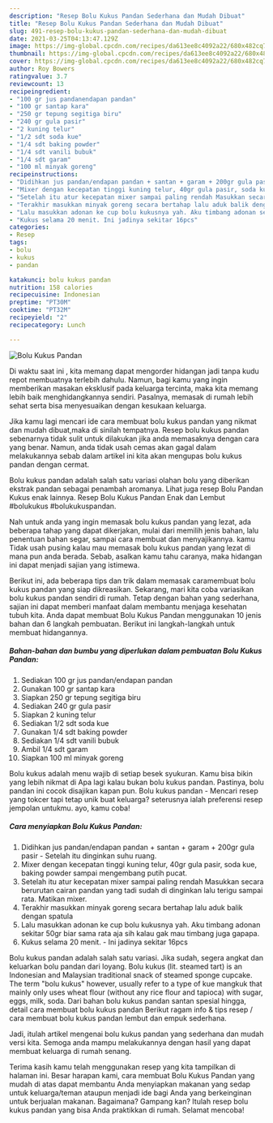 ```yaml
---
description: "Resep Bolu Kukus Pandan Sederhana dan Mudah Dibuat"
title: "Resep Bolu Kukus Pandan Sederhana dan Mudah Dibuat"
slug: 491-resep-bolu-kukus-pandan-sederhana-dan-mudah-dibuat
date: 2021-03-25T04:13:47.129Z
image: https://img-global.cpcdn.com/recipes/da613ee8c4092a22/680x482cq70/bolu-kukus-pandan-foto-resep-utama.jpg
thumbnail: https://img-global.cpcdn.com/recipes/da613ee8c4092a22/680x482cq70/bolu-kukus-pandan-foto-resep-utama.jpg
cover: https://img-global.cpcdn.com/recipes/da613ee8c4092a22/680x482cq70/bolu-kukus-pandan-foto-resep-utama.jpg
author: Roy Bowers
ratingvalue: 3.7
reviewcount: 13
recipeingredient:
- "100 gr jus pandanendapan pandan"
- "100 gr santap kara"
- "250 gr tepung segitiga biru"
- "240 gr gula pasir"
- "2 kuning telur"
- "1/2 sdt soda kue"
- "1/4 sdt baking powder"
- "1/4 sdt vanili bubuk"
- "1/4 sdt garam"
- "100 ml minyak goreng"
recipeinstructions:
- "Didihkan jus pandan/endapan pandan + santan + garam + 200gr gula pasir Setelah itu dinginkan suhu ruang."
- "Mixer dengan kecepatan tinggi kuning telur, 40gr gula pasir, soda kue, baking powder sampai mengembang putih pucat."
- "Setelah itu atur kecepatan mixer sampai paling rendah Masukkan secara berurutan cairan pandan yang tadi sudah di dinginkan lalu terigu sampai rata. Matikan mixer."
- "Terakhir masukkan minyak goreng secara bertahap lalu aduk balik dengan spatula"
- "Lalu masukkan adonan ke cup bolu kukusnya yah. Aku timbang adonan sekitar 50gr biar sama rata aja sih kalau gak mau timbang juga gapapa."
- "Kukus selama 20 menit. Ini jadinya sekitar 16pcs"
categories:
- Resep
tags:
- bolu
- kukus
- pandan

katakunci: bolu kukus pandan 
nutrition: 158 calories
recipecuisine: Indonesian
preptime: "PT30M"
cooktime: "PT32M"
recipeyield: "2"
recipecategory: Lunch

---
```



![Bolu Kukus Pandan](https://img-global.cpcdn.com/recipes/da613ee8c4092a22/680x482cq70/bolu-kukus-pandan-foto-resep-utama.jpg)

Di waktu  saat ini , kita memang dapat mengorder hidangan jadi tanpa kudu repot membuatnya terlebih dahulu. Namun, bagi kamu yang ingin memberikan masakan eksklusif pada keluarga tercinta, maka kita memang lebih baik menghidangkannya sendiri. Pasalnya, memasak di rumah lebih sehat serta bisa menyesuaikan dengan kesukaan keluarga.

Jika kamu lagi mencari ide cara membuat bolu kukus pandan yang nikmat dan mudah dibuat,maka di sinilah tempatnya. Resep bolu kukus pandan  sebenarnya tidak sulit untuk dilakukan jika anda memasaknya dengan cara yang benar. Namun, anda tidak usah cemas akan gagal dalam melakukannya 
sebab dalam artikel ini kita akan mengupas bolu kukus pandan dengan cermat.  

Bolu kukus pandan adalah salah satu variasi olahan bolu yang diberikan ekstrak pandan sebagai penambah aromanya. Lihat juga resep Bolu Pandan Kukus enak lainnya. Resep Bolu Kukus Pandan Enak dan Lembut #bolukukus #bolukukuspandan.

Nah untuk anda yang ingin memasak bolu kukus pandan yang lezat, ada beberapa tahap yang dapat dikerjakan, mulai dari memilih jenis bahan, lalu penentuan bahan segar, sampai cara membuat dan menyajikannya. kamu Tidak usah pusing kalau mau memasak bolu kukus pandan yang lezat di mana pun anda berada. Sebab, asalkan kamu  tahu caranya, maka hidangan ini dapat menjadi sajian yang istimewa.

Berikut ini, ada beberapa tips dan trik dalam memasak caramembuat bolu kukus pandan yang siap dikreasikan. Sekarang, mari kita coba variasikan bolu kukus pandan sendiri di rumah. Tetap dengan bahan yang sederhana, sajian ini dapat memberi manfaat dalam membantu menjaga kesehatan tubuh kita. Anda dapat membuat Bolu Kukus Pandan menggunakan 10 jenis bahan dan 6 langkah pembuatan. Berikut ini langkah-langkah untuk membuat hidangannya.

<!--inarticleads1-->

##### Bahan-bahan dan bumbu yang diperlukan dalam pembuatan Bolu Kukus Pandan:

1. Sediakan 100 gr jus pandan/endapan pandan
1. Gunakan 100 gr santap kara
1. Siapkan 250 gr tepung segitiga biru
1. Sediakan 240 gr gula pasir
1. Siapkan 2 kuning telur
1. Sediakan 1/2 sdt soda kue
1. Gunakan 1/4 sdt baking powder
1. Sediakan 1/4 sdt vanili bubuk
1. Ambil 1/4 sdt garam
1. Siapkan 100 ml minyak goreng


Bolu kukus adalah menu wajib di setiap besek syukuran. Kamu bisa bikin yang lebih nikmat di Apa lagi kalau bukan bolu kukus pandan. Pastinya, bolu pandan ini cocok disajikan kapan pun. Bolu kukus pandan - Mencari resep yang tokcer tapi tetap unik buat keluarga? seterusnya ialah preferensi resep jempolan untukmu. ayo, kamu coba! 

<!--inarticleads2-->

##### Cara menyiapkan Bolu Kukus Pandan:

1. Didihkan jus pandan/endapan pandan + santan + garam + 200gr gula pasir - Setelah itu dinginkan suhu ruang.
1. Mixer dengan kecepatan tinggi kuning telur, 40gr gula pasir, soda kue, baking powder sampai mengembang putih pucat.
1. Setelah itu atur kecepatan mixer sampai paling rendah Masukkan secara berurutan cairan pandan yang tadi sudah di dinginkan lalu terigu sampai rata. Matikan mixer.
1. Terakhir masukkan minyak goreng secara bertahap lalu aduk balik dengan spatula
1. Lalu masukkan adonan ke cup bolu kukusnya yah. Aku timbang adonan sekitar 50gr biar sama rata aja sih kalau gak mau timbang juga gapapa.
1. Kukus selama 20 menit. - Ini jadinya sekitar 16pcs


Bolu kukus pandan adalah salah satu variasi. Jika sudah, segera angkat dan keluarkan bolu pandan dari loyang. Bolu kukus (lit. steamed tart) is an Indonesian and Malaysian traditional snack of steamed sponge cupcake. The term &#34;bolu kukus&#34; however, usually refer to a type of kue mangkuk that mainly only uses wheat flour (without any rice flour and tapioca) with sugar, eggs, milk, soda. Dari bahan bolu kukus pandan santan spesial hingga, detail cara membuat bolu kukus pandan Berikut ragam info &amp; tips resep / cara membuat bolu kukus pandan lembut dan empuk sederhana. 

Jadi, itulah artikel mengenai  bolu kukus pandan  yang sederhana dan mudah versi kita. Semoga anda mampu melakukannya dengan hasil yang dapat membuat keluarga di rumah senang. 

Terima kasih kamu telah menggunakan resep yang kita tampilkan di halaman ini. Besar harapan kami, cara membuat  Bolu Kukus Pandan yang mudah di atas dapat membantu Anda menyiapkan makanan yang sedap untuk keluarga/teman ataupun menjadi ide bagi Anda yang berkeinginan untuk berjualan makanan. Bagaimana? Gampang kan? Itulah resep bolu kukus pandan yang bisa Anda praktikkan di rumah. Selamat mencoba!

